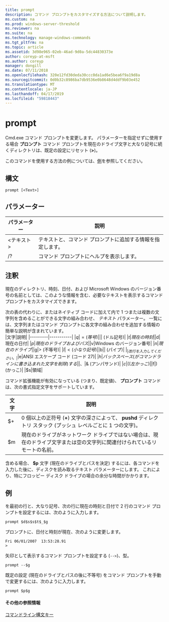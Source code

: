 ```yaml
---
title: prompt
description: コマンド プロンプトをカスタマイズする方法について説明します。
ms.custom: na
ms.prod: windows-server-threshold
ms.reviewer: na
ms.suite: na
ms.technology: manage-windows-commands
ms.tgt_pltfrm: na
ms.topic: article
ms.assetid: 3d98e965-02eb-46ad-9d0a-5dc44830373e
author: coreyp-at-msft
ms.author: coreyp
manager: dongill
ms.date: 07/11/2018
ms.openlocfilehash: 320e12fd30deda30ccc0da1ad6e5bea6f9a19d8a
ms.sourcegitcommit: 0d0b32c8986ba7db9536e0b8648d4ddf9b03e452
ms.translationtype: MT
ms.contentlocale: ja-JP
ms.lasthandoff: 04/17/2019
ms.locfileid: "59818443"
---
```

# <a name="prompt"></a>prompt



Cmd.exe コマンド プロンプトを変更します。 パラメーターを指定せずに使用する場合 **プロンプト** コマンド プロンプトを現在のドライブ文字と大なり記号に続くディレクトリは、既定の設定にリセット (**>**)。

このコマンドを使用する方法の例については、[例](#BKMK_examples)を参照してください。

## <a name="syntax"></a>構文

```
prompt [<Text>]
```

## <a name="parameters"></a>パラメーター

|パラメーター|説明|
|---------|-----------|
|\<テキスト >|テキストと、コマンド プロンプトに追加する情報を指定します。|
|/?|コマンド プロンプトにヘルプを表示します。|

## <a name="remarks"></a>注釈

現在のディレクトリ、時刻、日付、および Microsoft Windows のバージョン番号の名前としては、このような情報を含む、必要なテキストを表示するコマンド プロンプトをカスタマイズできます。

次の表の代わりに、またはネイティブ コードに加えて内で 1 つまたは複数の文字列を含めることができる文字の組み合わせ、 *テキスト* パラメーター。 一覧には、文字列またはコマンド プロンプトに各文字の組み合わせを追加する情報の簡単な説明が含まれています。  
|文字|説明|
|---------|-----------|
|$q|= (等号)|
|$$|$ (ドル記号)|
|$t|現在の時刻|
|$d|現在の日付|
|$p|現在のドライブおよびパス|
|$v|Windows のバージョン番号|
|$n|現在のドライブ|
|$g|> (不等号)|
|$l|< (小なり記号)|
|$b|| (パイプ)|
|$_|改行を入力してください。|
|$e|ANSI エスケープ コード (コード 27)|
|$h|バック スペース (がコマンドラインに書き込まれた文字を削除) する|
|$、|& (アンパサンド)|
|$c|((左かっこ)|
|$f|) (かっこ)|
|$s|領域|

コマンド拡張機能が有効になっている (つまり、既定値)、 **プロンプト** コマンドは、次の書式指定文字をサポートしています。  

|文字|説明|
|---------|-----------|
|$+|0 個以上の正符号 (**+**) 文字の深さによって、 **pushd** ディレクトリ スタック (プッシュ レベルごとに 1 つの文字)。|
|$m|現在のドライブがネットワーク ドライブではない場合は、現在のドライブ文字または空の文字列に関連付けられているリモートの名前。|

含める場合、 **$p** 文字 (現在のドライブとパスを決定) するには、各コマンドを入力した後に、ディスクを読み取るテキスト パラメーターにします。 これにより、特にフロッピー ディスク ドライブの場合の余分な時間がかかります。

## <a name="BKMK_examples"></a>例

を最初の行と、大なり記号、次の行に現在の時刻と日付で 2 行のコマンド プロンプトを設定するには、次のように入力します。
```
prompt $d$s$s$t$_$g 
```
プロンプトに、日付と時刻が現在、次のように変更します。
```
Fri 06/01/2007  13:53:28.91
>
```
矢印として表示するコマンド プロンプトを設定する (`-->`)、型。
```
prompt --$g
```
既定の設定 (現在のドライブとパスの後に不等号) をコマンド プロンプトを手動で変更するには、次のように入力します。
```
prompt $p$g
```

#### <a name="additional-references"></a>その他の参照情報

[コマンドライン構文キー](command-line-syntax-key.md)
